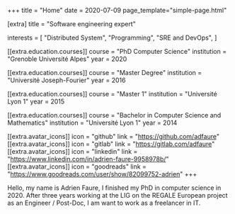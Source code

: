 +++
title = "Home"
date = 2020-07-09
page_template="simple-page.html"

[extra]
title = "Software engineering expert"

interests = [
    "Distributed System",
    "Programming",
    "SRE and DevOps",
]

[[extra.education.courses]]
  course = "PhD Computer Science"
  institution = "Grenoble Université Alpes"
  year = 2020

[[extra.education.courses]]
  course = "Master Degree"
  institution = "Université Joseph-Fourier"
  year = 2016

[[extra.education.courses]]
  course = "Master 1"
  institution = "Université Lyon 1"
  year = 2015

[[extra.education.courses]]
  course = "Bachelor in Computer Science and Mathematics"
  institution = "Université Lyon 1"
  year = 2014

[[extra.avatar_icons]]
  icon = "github"
  link = "https://github.com/adfaure"
[[extra.avatar_icons]]
  icon = "gitlab"
  link = "https://gitlab.com/adfaure"
[[extra.avatar_icons]]
  icon = "linkedin"
  link = "https://www.linkedin.com/in/adrien-faure-9958978b/"
[[extra.avatar_icons]]
  icon = "goodreads"
  link = "https://www.goodreads.com/user/show/82099752-adrien"
+++

Hello, my name is Adrien Faure, I finished my PhD in computer science in 2020.
After three years working at the LIG on the REGALE European project as an Engineer / Post-Doc, I am want to work as a freelancer in IT.
